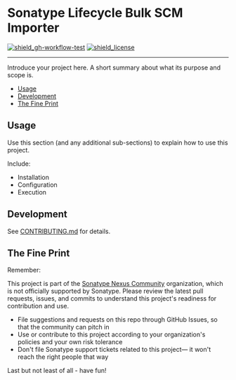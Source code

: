 # Sonatype Lifecycle Bulk SCM Importer

<!-- Badges Section -->
[![shield_gh-workflow-test]][link_gh-workflow-test]
[![shield_license]][license_file]
<!-- Add other badges or shields as appropriate -->

---

Introduce your project here. A short summary about what its purpose and scope is.

- [Usage](#usage)
- [Development](#development)
- [The Fine Print](#the-fine-print)

## Usage

Use this section (and any additional sub-sections) to explain how to use this project.

Include:
- Installation
- Configuration
- Execution

## Development

See [CONTRIBUTING.md](./CONTRIBUTING.md) for details.

## The Fine Print

Remember:

This project is part of the [Sonatype Nexus Community](https://github.com/sonatype-nexus-community) organization, which is not officially supported by Sonatype. Please review the latest pull requests, issues, and commits to understand this project's readiness for contribution and use.

* File suggestions and requests on this repo through GitHub Issues, so that the community can pitch in
* Use or contribute to this project according to your organization's policies and your own risk tolerance
* Don't file Sonatype support tickets related to this project— it won't reach the right people that way

Last but not least of all - have fun!

<!-- Links Section -->
[shield_gh-workflow-test]: https://img.shields.io/github/actions/workflow/status/sonatype-nexus-community/sonatype-lifecycle-bulk-scm-onboarder/test.yml?branch=main&logo=GitHub&logoColor=white "build"
[shield_license]: https://img.shields.io/github/license/sonatype-nexus-community/sonatype-lifecycle-bulk-scm-onboarder?logo=open%20source%20initiative&logoColor=white "license"

[link_gh-workflow-test]: https://github.com/sonatype-nexus-community/sonatype-lifecycle-bulk-scm-onboarder/actions/workflows/test.yml?query=branch%3Amain
[license_file]: https://github.com/sonatype-nexus-community/sonatype-lifecycle-bulk-scm-onboarderblob/main/LICENSE